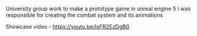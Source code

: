 University group work to make a prototype game in unreal engine 5
i was responsible for creating the combat system and its animations

Showcase video - https://youtu.be/IsFR2EzDgB0
